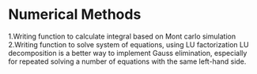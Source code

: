 # Numerical Methods
1.Writing function to calculate integral based on Mont carlo simulation
2.Writing function to solve system of equations, using LU factorization
  LU decomposition is a better way to implement Gauss elimination, especially for 
  repeated solving a number of equations with the same left-hand side.
 
